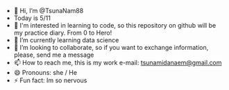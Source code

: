 - 👋 Hi, I’m @TsunaNam88
- Today is 5/11
- 👀 I'm interested in learning to code, so this repository on github will be my practice diary. From 0 to Hero!
- 🌱 I’m currently learning data science 
- 💞️ I’m looking to collaborate, so if you want to exchange information, please, send me a message
- 📫 How to reach me, this is my work e-mail: tsunamidanaem@gmail.com
- 😄 Pronouns: she / He
- ⚡ Fun fact: Im so nervous

